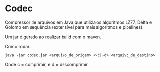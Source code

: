 # Codec

Compressor de arquivos em Java que utiliza os algoritmos LZ77, Delta e Golomb em sequência (extensível para mais algoritmos e pipelines).

Um jar é gerado ao realizar build com o maven.

Como rodar:

```
java -jar codec.jar <arquivo_de_origem> <-c|-d> <arquivo_de_destino>
```

Onde c = comprimir, e d = descomprimir